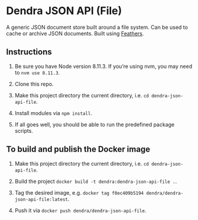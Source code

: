 # Dendra JSON API (File)

A generic JSON document store built around a file system. Can be used to cache or archive JSON documents. Built using [Feathers](https://feathersjs.com).


## Instructions

1. Be sure you have Node version 8.11.3. If you’re using nvm, you may need to `nvm use 8.11.3`.

2. Clone this repo.

3. Make this project directory the current directory, i.e. `cd dendra-json-api-file`.

4. Install modules via `npm install`.

5. If all goes well, you should be able to run the predefined package scripts.


## To build and publish the Docker image

1. Make this project directory the current directory, i.e. `cd dendra-json-api-file`.

2. Build the project `docker build -t dendra:dendra-json-api-file .`.

3. Tag the desired image, e.g. `docker tag f0ec409b5194 dendra/dendra-json-api-file:latest`.

4. Push it via `docker push dendra/dendra-json-api-file`.
